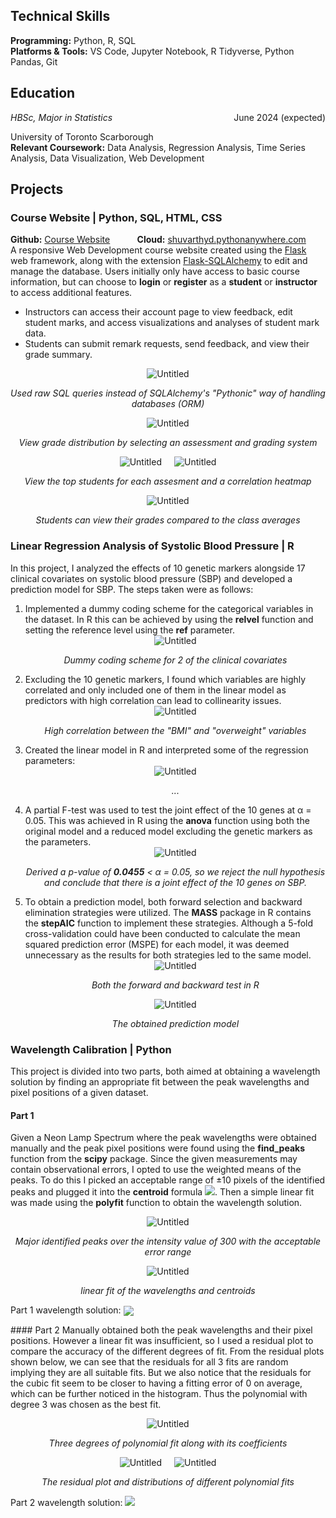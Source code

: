 ## Technical Skills
<b>Programming:</b> Python, R, SQL <br>
<b>Platforms & Tools:</b> VS Code, Jupyter Notebook, R Tidyverse, Python Pandas, Git

## Education 
<div style="overflow: hidden;">
    <div style="float: left;"><em>HBSc, Major in Statistics</em></div>
    <div style="float: right;">June 2024 (expected)</div>
</div>
<p>University of Toronto Scarborough<br>
<b>Relevant Coursework:</b> Data Analysis, Regression Analysis, Time Series Analysis, Data Visualization, Web Development</p>

## Projects
### Course Website | Python, SQL, HTML, CSS
<b>Github:</b> [Course Website](https://github.com/ShuvarthyD/Course_Website) &nbsp; &nbsp; &nbsp; &nbsp; &nbsp; <b>Cloud:</b> [shuvarthyd.pythonanywhere.com](https://shuvarthyd.pythonanywhere.com/)
<br>
A responsive Web Development course website created using the [Flask](https://flask.palletsprojects.com/en/3.0.x/) web framework, along with the extension [Flask-SQLAlchemy](https://flask-sqlalchemy.palletsprojects.com/en/3.1.x/) to edit and manage the database. Users initially only have access to basic course information, but can choose to **login** or **register** as a **student** or **instructor** to access additional features. 
<ul>
  <li>Instructors can access their account page to view feedback, edit student marks, and access visualizations and analyses of student mark data.</li>
  <li>Students can submit remark requests, send feedback, and view their grade summary.</li>
</ul>
<div style="display: flex; justify-content: center;">
  <div style="margin: 0 10px;">
    <img src="{{ "/img/CW6.png" | prepend: site.baseurl | prepend: site.url}}" alt="Untitled" />
  </div>
</div>
<p style="text-align: center;"><em>Used raw SQL queries instead of SQLAlchemy's "Pythonic" way of handling databases (ORM)</em></p>
<div style="display: flex; justify-content: center;">
  <div style="margin: 0 10px;">
    <img src="{{ "/img/CW1.png" | prepend: site.baseurl | prepend: site.url}}" alt="Untitled" />
  </div>
</div>
<p style="text-align: center;"><em>View grade distribution by selecting an assessment and grading system</em></p>
<div style="display: flex; justify-content: center;">
  <div style="margin: 0 10px;">
    <img src="{{ "/img/CW2.png" | prepend: site.baseurl | prepend: site.url}}" alt="Untitled" />
  </div>
  <div style="margin: 0 10px;">
    <img src="{{ "/img/CW3.png" | prepend: site.baseurl | prepend: site.url}}" alt="Untitled" />
  </div>
</div>
<p style="text-align: center;"><em>View the top students for each assesment and a correlation heatmap</em></p>
<div style="display: flex; justify-content: center;">
  <div style="margin: 0 10px;">
    <img src="{{ "/img/CW5.png" | prepend: site.baseurl | prepend: site.url}}" alt="Untitled" />
  </div>
</div>
<p style="text-align: center;"><em>Students can view their grades compared to the class averages</em></p>

### Linear Regression Analysis of Systolic Blood Pressure | R
In this project, I analyzed the effects of 10 genetic markers alongside 17 clinical covariates on systolic blood pressure (SBP) and developed a prediction model for SBP. The steps taken were as follows:
<p align="center">
</p>
<ol>
  <li>Implemented a dummy coding scheme for the categorical variables in the dataset. In R this can be achieved by using the <b>relvel</b> function and setting the reference level using the <b>ref</b> parameter. 
      &#8203; <br>
      <div style="display: flex; justify-content: center;">
          <div style="margin: 0 10px;">
            <img src="{{ "/img/SBP1.png" | prepend: site.baseurl | prepend: site.url}}" alt="Untitled" />
          </div>
      </div>
      <p style="text-align: center;"><em>Dummy coding scheme for 2 of the clinical covariates</em></p>
  </li>
  <li>Excluding the 10 genetic markers, I found which variables are highly correlated and only included one of them in the linear model as predictors with high correlation can lead to collinearity issues.
      <div style="display: flex; justify-content: center;">
          <div style="margin: 0 10px;">
            <img src="{{ "/img/SBP2.png" | prepend: site.baseurl | prepend: site.url}}" alt="Untitled" />
          </div>
      </div>
      <p style="text-align: center;"><em>High correlation between the "BMI" and "overweight" variables</em></p>
  </li>
  <li>Created the linear model in R and interpreted some of the regression parameters:
      <div style="display: flex; justify-content: center;">
          <div style="margin: 0 10px;">
            <img src="{{ "/img/SBP3.png" | prepend: site.baseurl | prepend: site.url}}" alt="Untitled" />
          </div>
      </div>
      <p style="text-align: center;"><em>...</em></p>
  </li>
  <li>A partial F-test was used to test the joint effect of the 10 genes at α = 0.05. This was achieved in R using the <b>anova</b> function using both the original model and a reduced model excluding the genetic markers as the parameters.
      <div style="display: flex; justify-content: center;">
          <div style="margin: 0 10px;">
            <img src="{{ "/img/SBP4.png" | prepend: site.baseurl | prepend: site.url}}" alt="Untitled" />
          </div>
      </div>
      <p style="text-align: center;"><em>Derived a p-value of <b>0.0455</b> < α = 0.05, so we reject the null hypothesis and conclude that there is a joint effect of the 10 genes on SBP.</em></p>
  </li>
  <li>To obtain a prediction model, both forward selection and backward elimination strategies were utilized. The <b>MASS</b> package in R contains the <b>stepAIC</b> function to implement these strategies. Although a 5-fold cross-validation could have been conducted to calculate the mean squared prediction error (MSPE) for each model, it was deemed unnecessary as the results for both strategies led to the same model.
      <div style="display: flex; justify-content: center;">
          <div style="margin: 0 10px;">
            <img src="{{ "/img/SBP5.png" | prepend: site.baseurl | prepend: site.url}}" alt="Untitled" />
          </div>
      </div>
      <p style="text-align: center;"><em>Both the forward and backward test in R</em></p>
      <div style="display: flex; justify-content: center;">
          <div style="margin: 0 10px;">
            <img src="{{ "/img/SBP6.png" | prepend: site.baseurl | prepend: site.url}}" alt="Untitled" />
          </div>
      </div>
      <p style="text-align: center;"><em>The obtained prediction model</em></p>
  </li>
</ol>

### Wavelength Calibration | Python
This project is divided into two parts, both aimed at obtaining a wavelength solution by finding an appropriate fit between the peak wavelengths and pixel positions of a given dataset.
#### Part 1
<p>Given a Neon Lamp Spectrum where the peak wavelengths were obtained manually and the peak pixel positions were found using the <b>find_peaks</b> function from the <b>scipy</b> package. Since the given measurements may contain observational errors, I opted to use the weighted means of the peaks. To do this I picked an acceptable range of &pm;10 pixels of the identified peaks and plugged it into the <b>centroid</b> formula <img src="https://latex.codecogs.com/svg.image?&space;X_{cent}=(\sum&space;x_{i}I_{i})/(\sum&space;I_{i})"/>. Then a simple linear fit was made using the <b>polyfit</b> function to obtain the wavelength solution.</p>
<div style="display: flex; justify-content: center;">
  <div style="margin: 0 10px;">
    <img src="{{ "/img/WC1.png" | prepend: site.baseurl | prepend: site.url}}" alt="Untitled" />
  </div>
</div>
<p style="text-align: center;"><em>Major identified peaks over the intensity value of 300 with the acceptable error range</em></p>
<div style="display: flex; justify-content: center;">
  <div style="margin: 0 10px;">
    <img src="{{ "/img/WC2.png" | prepend: site.baseurl | prepend: site.url}}" alt="Untitled" />
  </div>
</div>
<p style="text-align: center;"><em>linear fit of the wavelengths and centroids</em></p>
<p>Part 1 wavelength solution: <img src="https://latex.codecogs.com/svg.image?\lambda=(0.236\pm&space;0.000)x&plus;(527.843\pm&space;0.297)" style="vertical-align: middle;"/> </p>
#### Part 2
Manually obtained both the peak wavelengths and their pixel positions. However a linear fit was insufficient, so I used a residual plot to compare the accuracy of the different degrees of fit. From the residual plots shown below, we can see that the residuals for all 3 fits are random implying they are all suitable fits. But we also notice that the residuals for the cubic fit seem to be closer to having a fitting error of 0 on average, which can be further noticed in the histogram. Thus the polynomial with degree 3 was chosen as the best fit.
<p align="center">
  <img src="{{ "/img/WC3.png" | prepend: site.baseurl | prepend: site.url}}" alt="Untitled" />
</p>
<p style="text-align: center;"><em>Three degrees of polynomial fit along with its coefficients</em></p>
<div style="display: flex; justify-content: center;">
  <div style="margin: 0 10px;">
    <img src="{{ "/img/WC4.png" | prepend: site.baseurl | prepend: site.url}}" alt="Untitled" />
  </div>
  <div style="margin: 0 10px;">
    <img src="{{ "/img/WC5.png" | prepend: site.baseurl | prepend: site.url}}" alt="Untitled" />
  </div>
</div>
<p style="text-align: center;"><em>The residual plot and distributions of different polynomial fits</em></p>
<p>Part 2 wavelength solution: <img src="https://latex.codecogs.com/svg.image?\lambda=-(0.065\pm&space;0.038)x^{2}&plus;(12.287\pm&space;4.762)x&plus;(15530.984\pm&space;189.504)" /></p>

